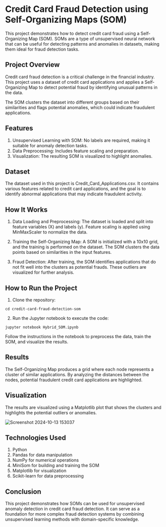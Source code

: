 # Credit Card Fraud Detection using Self-Organizing Maps (SOM)

This project demonstrates how to detect credit card fraud using a Self-Organizing Map (SOM). SOMs are a type of unsupervised neural network that can be useful for detecting patterns and anomalies in datasets, making them ideal for fraud detection tasks.

## Project Overview

Credit card fraud detection is a critical challenge in the financial industry. This project uses a dataset of credit card applications and applies a Self-Organizing Map to detect potential fraud by identifying unusual patterns in the data.

The SOM clusters the dataset into different groups based on their similarities and flags potential anomalies, which could indicate fraudulent applications.

## Features 

1. Unsupervised Learning with SOM: No labels are required, making it suitable for anomaly detection tasks.
2. Data Preprocessing: Includes feature scaling and preparation.
3. Visualization: The resulting SOM is visualized to highlight anomalies.

## Dataset

The dataset used in this project is Credit_Card_Applications.csv. It contains various features related to credit card applications, and the goal is to identify abnormal applications that may indicate fraudulent activity.

## How It Works

1. Data Loading and Preprocessing:
The dataset is loaded and split into feature variables (X) and labels (y).
Feature scaling is applied using MinMaxScaler to normalize the data.

2. Training the Self-Organizing Map:
A SOM is initialized with a 10x10 grid, and the training is performed on the dataset.
The SOM clusters the data points based on similarities in the input features.

3. Fraud Detection:
After training, the SOM identifies applications that do not fit well into the clusters as potential frauds.
These outliers are visualized for further analysis.

## How to Run the Project
1. Clone the repository:

```git clone https://github.com/yourusername/credit-card-fraud-detection-som.git
cd credit-card-fraud-detection-som
```

2. Run the Jupyter notebook to execute the code:

```jupyter notebook Hybrid_SOM.ipynb```

Follow the instructions in the notebook to preprocess the data, train the SOM, and visualize the results.

## Results

The Self-Organizing Map produces a grid where each node represents a cluster of similar applications. By analyzing the distances between the nodes, potential fraudulent credit card applications are highlighted.

## Visualization

The results are visualized using a Matplotlib plot that shows the clusters and highlights the potential outliers or anomalies.

![Screenshot 2024-10-13 153037](https://github.com/user-attachments/assets/f6761baf-1ceb-40f7-8a31-3c86602a6976)


## Technologies Used
1. Python
2. Pandas for data manipulation
3. NumPy for numerical operations
4. MiniSom for building and training the SOM
5. Matplotlib for visualization
6. Scikit-learn for data preprocessing

## Conclusion

This project demonstrates how SOMs can be used for unsupervised anomaly detection in credit card fraud detection. It can serve as a foundation for more complex fraud detection systems by combining unsupervised learning methods with domain-specific knowledge.
